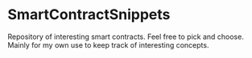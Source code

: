 # SmartContractSnippets
Repository of interesting smart contracts.
Feel free to pick and choose. 
Mainly for my own use to keep track of interesting concepts.
